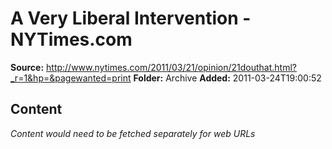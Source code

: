 # A Very Liberal Intervention - NYTimes.com

**Source:** http://www.nytimes.com/2011/03/21/opinion/21douthat.html?_r=1&hp=&pagewanted=print
**Folder:** Archive
**Added:** 2011-03-24T19:00:52




## Content
*Content would need to be fetched separately for web URLs*
